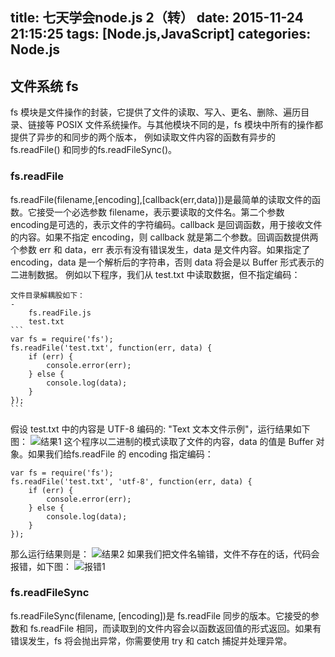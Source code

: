 title: 七天学会node.js 2（转）
date: 2015-11-24 21:15:25
tags: [Node.js,JavaScript]
categories: Node.js
---
## 文件系统 fs
fs 模块是文件操作的封装，它提供了文件的读取、写入、更名、删除、遍历目录、链接等 POSIX 文件系统操作。与其他模块不同的是，fs 模块中所有的操作都提供了异步的和同步的两个版本， 例如读取文件内容的函数有异步的 fs.readFile() 和同步的fs.readFileSync()。
### fs.readFile
fs.readFile(filename,[encoding],[callback(err,data)])是最简单的读取文件的函数。它接受一个必选参数 filename，表示要读取的文件名。第二个参数 encoding是可选的，表示文件的字符编码。callback 是回调函数，用于接收文件的内容。如果不指定 encoding，则 callback 就是第二个参数。回调函数提供两个参数 err 和 data，err 表示有没有错误发生，data 是文件内容。如果指定了 encoding，data 是一个解析后的字符串，否则 data 将会是以 Buffer 形式表示的二进制数据。
例如以下程序，我们从 test.txt 中读取数据，但不指定编码：

	文件目录解耦股如下：
	- 
		fs.readFile.js
		test.txt
	```
	var fs = require('fs');
	fs.readFile('test.txt', function(err, data) {
	    if (err) {
	        console.error(err);
	    } else {
	        console.log(data);
	    }
	});
	```
假设 test.txt 中的内容是 UTF-8 编码的: "Text 文本文件示例"，运行结果如下图：
![结果1](//img.blog.csdn.net/20151124210111533)
这个程序以二进制的模式读取了文件的内容，data 的值是 Buffer 对象。如果我们给fs.readFile 的 encoding 指定编码：
```
var fs = require('fs');
fs.readFile('test.txt', 'utf-8', function(err, data) {
    if (err) {
        console.error(err);
    } else {
        console.log(data);
    }
});
```
那么运行结果则是：
![结果2](//img.blog.csdn.net/20151124210424159)
如果我们把文件名输错，文件不存在的话，代码会报错，如下图：
![报错1](//img.blog.csdn.net/20151124210548192)

### fs.readFileSync
fs.readFileSync(filename, [encoding])是 fs.readFile 同步的版本。它接受的参数和 fs.readFile 相同，而读取到的文件内容会以函数返回值的形式返回。如果有错误发生，fs 将会抛出异常，你需要使用 try 和 catch 捕捉并处理异常。